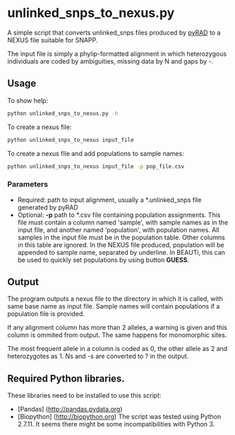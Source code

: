 # unlinked_snps_to_nexus.py
A simple script that converts unlinked_snps files produced by [pyRAD](https://github.com/dereneaton/pyrad) to a NEXUS file suitable for SNAPP.

The input file is simply a phylip-formatted alignment in which heterozygous individuals are coded by ambiguities, missing data by N and gaps by -.


## Usage
To show help: 
```bash
python unlinked_snps_to_nexus.py -h
```
To create a nexus file: 
```bash
python unlinked_snps_to_nexus input_file
```
To create a nexus file and add populations to sample names: 
```bash
python unlinked_snps_to_nexus input_file -p pop_file.csv
```

### Parameters
* Required: path to input alignment, usually a \*.unlinked_snps file generated by pyRAD
* Optional: **-p** path to \*.csv file containing population assignments. This file must contain a column named 'sample', with sample names as in the input file, and another named 'population', with population names. All samples in the input file must be in the population table. Other columns in this table are ignored.
In the NEXUS file produced, population will be appended to sample name, separated by underline. In BEAUTi, this can be used to quickly set populations by using button **GUESS**.

## Output
The program outputs a nexus file to the directory in which it is called, with same base name as input file. Sample names will contain populations if a population file is provided.

If any alignment column has more than 2 alleles, a warning is given and this column is ommited from output. The same happens for monomorphic sites.

The most frequent allele in a column is coded as 0, the other allele as 2 and heterozygotes as 1. Ns and -s are converted to ? in the output.

## Required Python libraries.
These libraries need to be installed to use this script:
* [Pandas] (http://pandas.pydata.org)
* [Biopython] (http://biopython.org)
The script was tested using Python 2.7.11. It seems there might be some incompatibilities with Python 3.

